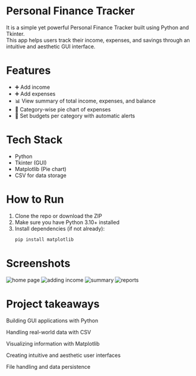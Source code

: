 # Personal Finance Tracker

It is a simple yet powerful Personal Finance Tracker built using Python and Tkinter.  
This app helps users track their income, expenses, and savings through an intuitive and aesthetic GUI interface.

# Features

- ➕ Add income 
- ➕ Add expenses
- 📊 View summary of total income, expenses, and balance
- 🎨 Category-wise pie chart of expenses
- 🎯 Set budgets per category with automatic alerts

#  Tech Stack

- Python
- Tkinter (GUI)
- Matplotlib (Pie chart)
- CSV for data storage


# How to Run

1. Clone the repo or download the ZIP  
2. Make sure you have Python 3.10+ installed  
3. Install dependencies (if not already):
   ```bash
   pip install matplotlib

# Screenshots

![home page](homepage.png)
![adding income](add_income.png)
![summary](finance_summary.png)
![reports](category_report.png)

# Project takeaways

Building GUI applications with Python

Handling real-world data with CSV

Visualizing information with Matplotlib

Creating intuitive and aesthetic user interfaces

File handling and data persistence